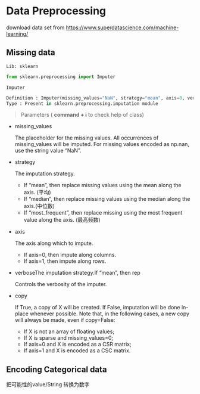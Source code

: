 # Data Preprocessing

download data set from https://www.superdatascience.com/machine-learning/

## Missing data

`Lib: sklearn`

```python
from sklearn.preprocessing import Imputer
```

`Imputer`

```python
Definition : Imputer(missing_values="NaN", strategy="mean", axis=0, verbose=0, copy=True)
Type : Present in sklearn.preprocessing.imputation module
```

> Parameters ( __command + i__ to check help of class)

- missing_values

  The placeholder for the missing values. All occurrences of missing_values will be imputed. For missing values encoded as np.nan, use the string value “NaN”.

- strategy

  The imputation strategy.
  - If “mean”, then replace missing values using the mean along the axis. (平均)
  - If “median”, then replace missing values using the median along the axis.(中位数)
  - If “most_frequent”, then replace missing using the most frequent value along the axis.  (最高频数)

- axis

  The axis along which to impute.
  - If axis=0, then impute along columns.
  - If axis=1, then impute along rows.

- verboseThe imputation strategy.If “mean”, then rep

  Controls the verbosity of the imputer.

- copy

  If True, a copy of X will be created. 
  If False, imputation will be done in-place whenever possible. 
  Note that, in the following cases, a new copy will always be made, even if copy=False:
  - If X is not an array of floating values;
  - If X is sparse and missing_values=0;
  - If axis=0 and X is encoded as a CSR matrix;
  - If axis=1 and X is encoded as a CSC matrix.



## Encoding Categorical data

把可能性的value/String 转换为数字



 